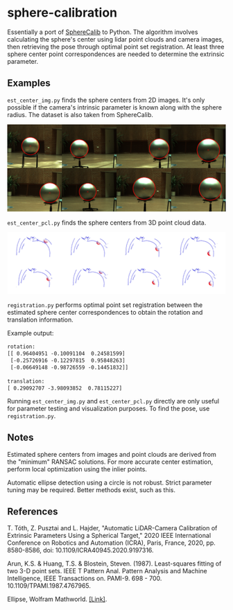 # sphere-calibration

Essentially a port of [SphereCalib](https://github.com/tothtekla/SphereCalib) to Python. The algorithm involves calculating the sphere's center using lidar point clouds and camera images, then retrieving the pose through optimal point set registration. At least three sphere center point correspondences are needed to determine the extrinsic parameter.

## Examples
`est_center_img.py` finds the sphere centers from 2D images. It's only possible if the camera's intrinsic parameter is known along with the sphere radius. The dataset is also taken from SphereCalib.

![detected spheres](./results/sphere_centers_from_img.jpg)

`est_center_pcl.py` finds the sphere centers from 3D point cloud data. 

![detected spheres](./results/sphere_centers_from_pcl.jpg)

`registration.py` performs optimal point set registration between the estimated sphere center correspondences to obtain the rotation and translation information. 

Example output:

```
rotation:
[[ 0.96404951 -0.10091104  0.24581599]
 [-0.25726916 -0.12297815  0.95848263]
 [-0.06649148 -0.98726559 -0.14451832]]

translation:
[ 0.29092707 -3.98093852  0.78115227]
```

Running `est_center_img.py` and `est_center_pcl.py` directly are only useful for parameter testing and visualization purposes. To find the pose, use `registration.py`.   

## Notes
Estimated sphere centers from images and point clouds are derived from the "minimum" RANSAC solutions. For more accurate center estimation, perform local optimization using the inlier points.

Automatic ellipse detection using a circle is not robust. Strict parameter tuning may be required. Better methods exist, such as this. 

## References
T. Tóth, Z. Pusztai and L. Hajder, "Automatic LiDAR-Camera Calibration of Extrinsic Parameters Using a Spherical Target," 2020 IEEE International Conference on Robotics and Automation (ICRA), Paris, France, 2020, pp. 8580-8586, doi: 10.1109/ICRA40945.2020.9197316.

Arun, K.S. & Huang, T.S. & Blostein, Steven. (1987). Least-squares fitting of two 3-D point sets. IEEE T Pattern Anal. Pattern Analysis and Machine Intelligence, IEEE Transactions on. PAMI-9. 698 - 700. 10.1109/TPAMI.1987.4767965. 

Ellipse, Wolfram Mathworld. [[Link]](https://mathworld.wolfram.com/Ellipse.html).
